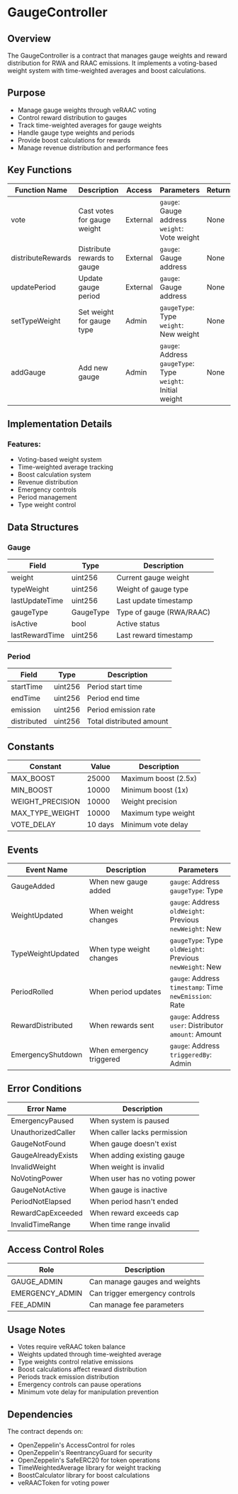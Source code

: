 # GaugeController

## Overview

The GaugeController is a contract that manages gauge weights and reward distribution for RWA and RAAC emissions.
It implements a voting-based weight system with time-weighted averages and boost calculations.

## Purpose

- Manage gauge weights through veRAAC voting
- Control reward distribution to gauges
- Track time-weighted averages for gauge weights
- Handle gauge type weights and periods
- Provide boost calculations for rewards
- Manage revenue distribution and performance fees

## Key Functions

| Function Name | Description | Access | Parameters | Returns |
|---------------|-------------|---------|------------|---------|
| vote | Cast votes for gauge weight | External | `gauge`: Gauge address<br>`weight`: Vote weight | None |
| distributeRewards | Distribute rewards to gauge | External | `gauge`: Gauge address | None |
| updatePeriod | Update gauge period | External | `gauge`: Gauge address | None |
| setTypeWeight | Set weight for gauge type | Admin | `gaugeType`: Type<br>`weight`: New weight | None |
| addGauge | Add new gauge | Admin | `gauge`: Address<br>`gaugeType`: Type<br>`weight`: Initial weight | None |

## Implementation Details

### Features:

- Voting-based weight system
- Time-weighted average tracking
- Boost calculation system
- Revenue distribution
- Emergency controls
- Period management
- Type weight control

## Data Structures

### Gauge
| Field | Type | Description |
|-------|------|-------------|
| weight | uint256 | Current gauge weight |
| typeWeight | uint256 | Weight of gauge type |
| lastUpdateTime | uint256 | Last update timestamp |
| gaugeType | GaugeType | Type of gauge (RWA/RAAC) |
| isActive | bool | Active status |
| lastRewardTime | uint256 | Last reward timestamp |

### Period
| Field | Type | Description |
|-------|------|-------------|
| startTime | uint256 | Period start time |
| endTime | uint256 | Period end time |
| emission | uint256 | Period emission rate |
| distributed | uint256 | Total distributed amount |

## Constants

| Constant | Value | Description |
|----------|-------|-------------|
| MAX_BOOST | 25000 | Maximum boost (2.5x) |
| MIN_BOOST | 10000 | Minimum boost (1x) |
| WEIGHT_PRECISION | 10000 | Weight precision |
| MAX_TYPE_WEIGHT | 10000 | Maximum type weight |
| VOTE_DELAY | 10 days | Minimum vote delay |

## Events

| Event Name | Description | Parameters |
|------------|-------------|------------|
| GaugeAdded | When new gauge added | `gauge`: Address<br>`gaugeType`: Type |
| WeightUpdated | When weight changes | `gauge`: Address<br>`oldWeight`: Previous<br>`newWeight`: New |
| TypeWeightUpdated | When type weight changes | `gaugeType`: Type<br>`oldWeight`: Previous<br>`newWeight`: New |
| PeriodRolled | When period updates | `gauge`: Address<br>`timestamp`: Time<br>`newEmission`: Rate |
| RewardDistributed | When rewards sent | `gauge`: Address<br>`user`: Distributor<br>`amount`: Amount |
| EmergencyShutdown | When emergency triggered | `gauge`: Address<br>`triggeredBy`: Admin |

## Error Conditions

| Error Name | Description |
|------------|-------------|
| EmergencyPaused | When system is paused |
| UnauthorizedCaller | When caller lacks permission |
| GaugeNotFound | When gauge doesn't exist |
| GaugeAlreadyExists | When adding existing gauge |
| InvalidWeight | When weight is invalid |
| NoVotingPower | When user has no voting power |
| GaugeNotActive | When gauge is inactive |
| PeriodNotElapsed | When period hasn't ended |
| RewardCapExceeded | When reward exceeds cap |
| InvalidTimeRange | When time range invalid |

## Access Control Roles

| Role | Description |
|------|-------------|
| GAUGE_ADMIN | Can manage gauges and weights |
| EMERGENCY_ADMIN | Can trigger emergency controls |
| FEE_ADMIN | Can manage fee parameters |

## Usage Notes

- Votes require veRAAC token balance
- Weights updated through time-weighted average
- Type weights control relative emissions
- Boost calculations affect reward distribution
- Periods track emission distribution
- Emergency controls can pause operations
- Minimum vote delay for manipulation prevention

## Dependencies

The contract depends on:

- OpenZeppelin's AccessControl for roles
- OpenZeppelin's ReentrancyGuard for security
- OpenZeppelin's SafeERC20 for token operations
- TimeWeightedAverage library for weight tracking
- BoostCalculator library for boost calculations
- veRAACToken for voting power